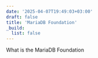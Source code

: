 ```yaml
---
date: '2025-04-07T19:49:03+03:00'
draft: false
title: 'MariaDB Foundation'
_build:
  list: false
---
```


What is the MariaDB Foundation